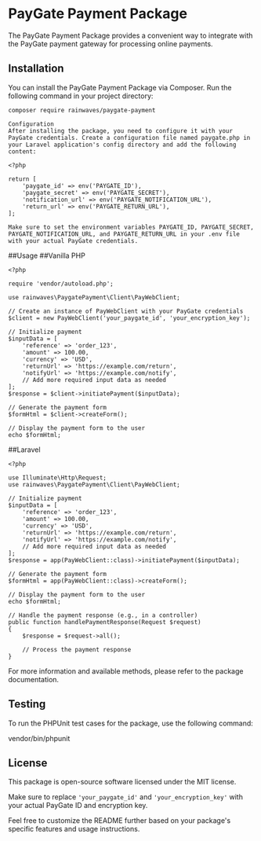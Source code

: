 # PayGate Payment Package

The PayGate Payment Package provides a convenient way to integrate with the PayGate payment gateway for processing online payments.

## Installation

You can install the PayGate Payment Package via Composer. Run the following command in your project directory:

```shell
composer require rainwaves/paygate-payment

Configuration
After installing the package, you need to configure it with your PayGate credentials. Create a configuration file named paygate.php in your Laravel application's config directory and add the following content:

<?php

return [
    'paygate_id' => env('PAYGATE_ID'),
    'paygate_secret' => env('PAYGATE_SECRET'),
    'notification_url' => env('PAYGATE_NOTIFICATION_URL'),
    'return_url' => env('PAYGATE_RETURN_URL'),
];

Make sure to set the environment variables PAYGATE_ID, PAYGATE_SECRET, PAYGATE_NOTIFICATION_URL, and PAYGATE_RETURN_URL in your .env file with your actual PayGate credentials.

```

##Usage
##Vanilla PHP

```shell
<?php

require 'vendor/autoload.php';

use rainwaves\PaygatePayment\Client\PayWebClient;

// Create an instance of PayWebClient with your PayGate credentials
$client = new PayWebClient('your_paygate_id', 'your_encryption_key');

// Initialize payment
$inputData = [
    'reference' => 'order_123',
    'amount' => 100.00,
    'currency' => 'USD',
    'returnUrl' => 'https://example.com/return',
    'notifyUrl' => 'https://example.com/notify',
    // Add more required input data as needed
];
$response = $client->initiatePayment($inputData);

// Generate the payment form
$formHtml = $client->createForm();

// Display the payment form to the user
echo $formHtml;
```

##Laravel

```shell
<?php

use Illuminate\Http\Request;
use rainwaves\PaygatePayment\Client\PayWebClient;

// Initialize payment
$inputData = [
    'reference' => 'order_123',
    'amount' => 100.00,
    'currency' => 'USD',
    'returnUrl' => 'https://example.com/return',
    'notifyUrl' => 'https://example.com/notify',
    // Add more required input data as needed
];
$response = app(PayWebClient::class)->initiatePayment($inputData);

// Generate the payment form
$formHtml = app(PayWebClient::class)->createForm();

// Display the payment form to the user
echo $formHtml;

// Handle the payment response (e.g., in a controller)
public function handlePaymentResponse(Request $request)
{
    $response = $request->all();

    // Process the payment response
}
```



For more information and available methods, please refer to the package documentation.

## Testing
To run the PHPUnit test cases for the package, use the following command:

vendor/bin/phpunit

## License
This package is open-source software licensed under the MIT license.


Make sure to replace `'your_paygate_id'` and `'your_encryption_key'` with your actual PayGate ID and encryption key.

Feel free to customize the README further based on your package's specific features and usage instructions.
